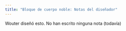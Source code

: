 ```yaml
---
title: "Bloque de cuerpo noble: Notas del diseñador"
---
```


<Fixme>Wouter diseñó esto. No han escrito ninguna nota (todavía)</Fixme>

